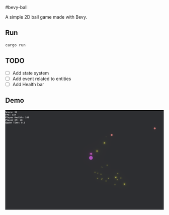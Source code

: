#bevy-ball

A simple 2D ball game made with Bevy.

## Run

```sh
cargo run
```

## TODO

- [ ] Add state system
- [ ] Add event related to entities
- [ ] Add Health bar

## Demo

![bevy-ball](https://raw.githubusercontent.com/MarcusGoldschmidt/bevy-ball/refs/heads/main/images/demo.png)